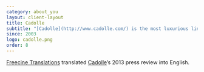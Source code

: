 ```yaml
---
category: about_you
layout: client-layout
title: Cadolle
subtitle: "[Cadolle](http://www.cadolle.com/) is the most luxurious lingerie brand in France: its founder, Mrs. Herminie Cadolle, invented the bra in 1889. 120 years later, the company is still owned by the same family: Poupie Cadolle (5<sup>th</sup> generation) runs the Haute Couture, and Patricia, her daughter, develops the Ready to Wear line. The brand is known for its luxurious collection of underwear. [Cadolle](http://www.cadolle.com/)e is now distributed in more than 15 countries. Movie Stars wear [Cadolle](http://www.cadolle.com/), but most of the famous customers wish to be confidential when they come to [Cadolle](http://www.cadolle.com/) in Paris to get a special and Made to Measure Lingerie piece."
since: 2003
logo: cadolle.png
order: 8
---
```

[Freecine Translations](http://freecinetranslations.com/) translated [Cadolle](http://www.cadolle.com/)’s 2013 press review into English.